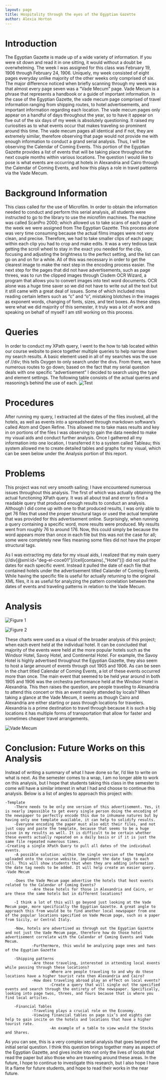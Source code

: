 ```yaml
---
layout: page
title: Hospitality through the eyes of the Egyptian Gazette
author: Alexia Horton
---
```

# Introduction

The Egyptian Gazette is made up of a wide variety of information. If you were sit down and read it in one sitting, it would without a doubt be overwhelming. The week I was assigned for this class was February 19, 1906 through February 24, 1906. Uniquely, my week consisted of eight pages everyday unlike majority of the other weeks only comprised of six. The major difference noticed when briefly scanning through my week was that almost every page seven was a “Vade Mecum” page. Vade Mecum is a phrase that represents a handbook or a guide of important information. In the case of the Egyptian Gazette, the vade mecum page comprised of travel information ranging from shipping routes, to hotel advertisements, and important information regarding each location. The vade mecum pages only appear on a handful of days throughout the year, so to have it appear on five out of the six days of my week is absolutely questioning. It raised my curiosities as to what events occur that makes traveling so prominent around this time. The vade mecum pages all identical and if not, they are extremely similar, therefore observing that page would not provide me with enough information to conduct a grand serial analysis. Thus, I will be observing the Calendar of Coming Events. This portion of the Egyptian Gazette provides a list of events that will be taking place throughout the next couple months within various locations. The question I would like to pose is what events are occurring at hotels in Alexandria and Cairo through the Calendar of Coming Events, and how this plays a role in travel patterns via the Vade Mecum.

# Background Information

This class called for the use of Microfilm. In order to obtain the information needed to conduct and perform this serial analysis, all students were instructed to go to the library to use the microfilm machines. The machine was called ScanPro 2000; which allowed us to take scans of each page of the week we were assigned from The Egyptian Gazette. This process alone was very time consuming because the actual films images were not very clean, and precise. Therefore, we had to take smaller clips of each page; within each clip you had to crop and make edits. It was a very tedious task getting the scroll wheel to stay in the exact you needed for the clip, focusing and adjusting the brightness to the perfect setting, and the list can go on and on for a while. All of this was necessary in order to get the clearest image to make the next step in the encoding process easier. The next step for the pages that did not have advertisements, such as page threes, was to run the clipped images through Cisdem OCR Wizard, a program that allows you to convert images into text word documents. OCR alone was a huge time saver so we did not have to write out all the text but it still came with a great deal of issues. Some of which included miss reading certain letters such as “c” and “o”, mistaking blotches in the images as exponent words, changing of fonts, sizes, and text boxes. As these steps were what we did majority of this semester, it truly was a lot of work and speaking on behalf of myself I am still working on this process.

# Queries

In order to conduct my XPath query, I went to the how to tab located within our course website to piece together multiple queries to help narrow down my search results. A basic element used in all of my searches was the use of //div; this tells Oxygen to only search under the divs. From there, we have numerous routes to go down; based on the fact that my serial question deals with one specific “advertisement” I decided to search using the type and element settings. The following table consists of the actual queries and reasoning’s behind the use of each.
 ![Test](Workbook2.png)

# Procedures

After running my query, I extracted all the dates of the files involved, all the hotels, as well as events into a spreadsheet through markdown software’s called Atom and Open Refine. This allowed me to take mass results and key in on portions of the files I was observing to gain the data needed to make my visual aids and conduct further analysis. Once I gathered all my information into one location, I transferred it to a system called Tableau; this system allowed me to create detailed tables and graphs for my visual, which can be seen below under the Analysis portion of this report.

# Problems

This project was not very smooth sailing; I have encountered numerous issues throughout this analysis. The first of which was actually obtaining the actual functioning XPath query. It was all about trail and error to find a readable query that produced enough results to conduct an analysis. Although I did come up with one to that produced results, I was only able to get 76 files that used the proper structural tags or used the actual template that was provided for this advertisement online.
Surprisingly, when running a query containing a specific word, more results were produced. My results went from roughly 76 to around 176. Now, this could simply be because the word appears more than once in each file but this was not the case for all; some were completely new files meaning some files did not have the proper structural tags.

As I was extracting my data for my visual aids, I realized that my main query (//div[@xml:id="deg-el-coce01"]//cell[contains(.,"Hotel")]) did not pull the dates for each specific event. Instead it pulled the date of each file that contained hotels under the advertisement titled Calander of Coming Events. While having the specific file is useful for actually returning to the original XML files, it is as useful for analyzing the pattern correlation between the dates of events and traveling patterns in relation to the Vade Mecum.

# Analysis

![Figure 1](alexiahorton.png)

![Figure 2](alexiahorton2.png)

These charts were used as a visual of the broader analysis of this project; when each event held at the individual hotel. It can be concluded that majority of the events were held at the more popular hotels such as the Windsor Hotel, Savoy Hotel, and Continental Hotel. For example, the Savoy Hotel is highly advertised throughout the Egyptian Gazette, they also seem to host a large amount of events through out 1905 and 1906. As can be seen in the chart titled Calendar of Coming Events, a lot of these events occurred more than once. The main event that seemed to be held year around in both 1905 and 1906 was the orchestra performance held at the Windsor Hotel in Alexandria. This then raises the question, are people traveling to Alexandria to attend this concert or this an event mainly attended by locals? When taking a glance at the Vade Mecum, it seems as though Cairo and Alexandria are either starting or pass through locations for travelers. Alexandria is a prime destination to travel through because it is such a big locations it has multiple forms of transportation that allow for faster and sometimes cheaper travel arrangements.

![Vade Mecum](vademecum.png)

# Conclusion: Future Works on this Analysis

Instead of writing a summary of what I have done so far, I’d like to write on what is next. As the semester comes to a wrap, I am no longer able to work on this analysis, but I hope that students taking this class in the semester to come will have a similar interest in what I had and choose to continue this analysis. Below is a list of angles to approach this project with:

	-Template
		-There needs to be only one version of this advertisement. Yes, it is nearly impossible to get every single person doing the encoding of the newspaper to perfectly encode this due to inhumane natures but by having only one template available, it can help to solidify results.
		-Everyone encoding the paper must also edit their files, and not just copy and paste the template, because that seems to be a huge issue in my results as well. It is difficult to be certain whether these events actually repeated on a daily basis or if it is just the same file repeated numerous times.
	-Creating a single XPath Query to pull all dates of the individual events.
		-A possible solution: within the single version of the template uploaded onto the course website, implement the date tags to each cell. This will show students that when they are adding information the date tag needs to be added. It will help create an easier query.
	-Vade Mecum

		-Does the Vade Mecum page advertise the hotels that host events related to the Calendar of Coming Events?
				-Are these hotels for those in Alexandria and Cairo, or are these the same hotels but in different locations?

		-I think a lot of this will go beyond just looking at the Vade Mecum page, more specifically the Egyptian Gazette. A great angle to approach this from would be to find another local newspaper from one of the popular locations specified on Vade Mecum page, such as a paper from Sicily, or Central Italy.

		-Now, hotels are advertised as through out the Egyptian Gazette and not just the Vade Mecum page, therefore how do those hotel advertisement correlate with the Calendar of Coming Events and Vade Mecum.
				-Furthermore, this would be analyzing page ones and twos of the Egyptian Gazette

		-Shipping patterns
				-Are those traveling, interested in attending local events while passing through these locations?
						-Where are people traveling to and why do these locations have a higher tourist rate then Alexandria and Cairo?
				-How does traveling abroad play an effect on local events?
						-Create a query that will single out the specified events and search through the entirety of the newspaper. Specifically, looking into page twos, threes, and fours because that is where you find local articles.

		-Financial Tables
				-Traveling plays a crucial role on the Economy.
				-Viewing financial tables on page six’s and eights can help to gain incite on the hotels and locations that have a higher tourist rate.
						-An example of a table to view would the Stocks and Shares.

As you can see, this is a very complex serial analysis that goes beyond the initial serial question. I think this question brings together many as aspect of the Egyptian Gazette, and gives incite into not only the lives of locals that read the paper but also those who are traveling around these areas. In the future, I hope to continue to investigate this research, but I also hope I have lit a flame for future students, and hope to read their works in the near future.
